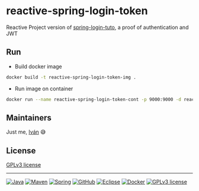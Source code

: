 # reactive-spring-login-token

Reactive Project version of [spring-login-tuto](https://github.com/Ivan-Montes/spring-login-tuto), a proof of authentication and JWT


## Run

- Build docker image
```bash
docker build -t reactive-spring-login-token-img .
```

- Run image on container
```bash
docker run --name reactive-spring-login-token-cont -p 9000:9000 -d reactive-spring-login-token-img
```


## Maintainers

Just me, [Iván](https://github.com/Ivan-Montes) :sweat_smile:


## License

[GPLv3 license](https://choosealicense.com/licenses/gpl-3.0/)


---


[![Java](https://badgen.net/static/JavaSE/21/orange)](https://www.java.com/es/)
[![Maven](https://badgen.net/badge/icon/maven?icon=maven&label&color=red)](https://https://maven.apache.org/)
[![Spring](https://img.shields.io/badge/spring-blue?logo=Spring&logoColor=white)](https://spring.io)
[![GitHub](https://badgen.net/badge/icon/github?icon=github&label)](https://github.com)
[![Eclipse](https://badgen.net/badge/icon/eclipse?icon=eclipse&label)](https://https://eclipse.org/)
[![Docker](https://badgen.net/badge/icon/docker?icon=docker&label)](https://www.docker.com/)
[![GPLv3 license](https://badgen.net/static/License/GPLv3/blue)](https://choosealicense.com/licenses/gpl-3.0/)